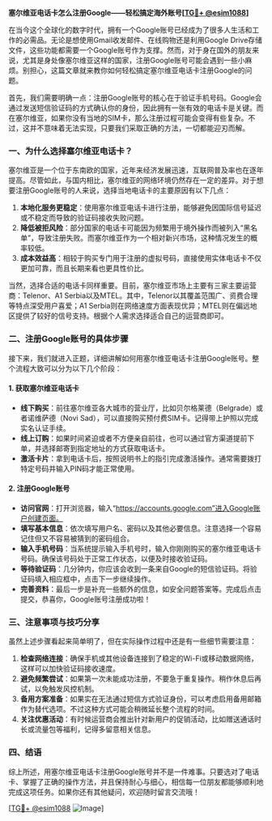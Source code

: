 **塞尔维亚电话卡怎么注册Google——轻松搞定海外账号[[TG💪+ @esim1088](https://t.me/s/esim1088)]**

在当今这个全球化的数字时代，拥有一个Google账号已经成为了很多人生活和工作的必需品。无论是想使用Gmail收发邮件、在线购物还是利用Google Drive存储文件，这些功能都需要一个Google账号作为支撑。然而，对于身在国外的朋友来说，尤其是身处像塞尔维亚这样的国家，注册Google账号可能会遇到一些小麻烦。别担心，这篇文章就来教你如何轻松搞定塞尔维亚电话卡注册Google的问题。

首先，我们需要明确一点：注册Google账号的核心在于验证手机号码。Google会通过发送短信验证码的方式确认你的身份，因此拥有一张有效的电话卡是关键。而在塞尔维亚，如果你没有当地的SIM卡，那么注册过程可能会变得有些复杂。不过，这并不意味着无法实现，只要我们采取正确的方法，一切都能迎刃而解。

### 一、为什么选择塞尔维亚电话卡？

塞尔维亚是一个位于东南欧的国家，近年来经济发展迅速，互联网普及率也在逐年提高。尽管如此，与国内相比，塞尔维亚的网络环境仍然存在一定的差异。对于想要注册Google账号的人来说，选择当地电话卡的主要原因有以下几点：

1. **本地化服务更稳定**：使用塞尔维亚电话卡进行注册，能够避免因国际信号延迟或不稳定而导致的验证码接收失败问题。
2. **降低被拒风险**：部分国家的电话卡可能因为频繁用于境外操作而被列入“黑名单”，导致注册失败。而塞尔维亚作为一个相对新兴市场，这种情况发生的概率较低。
3. **成本效益高**：相较于购买专门用于注册的虚拟号码，直接使用实体电话卡不仅更加可靠，而且长期来看也更具性价比。

当然，选择合适的电话卡同样重要。目前，塞尔维亚市场上主要有三家主要运营商：Telenor、A1 Serbia以及MTEL。其中，Telenor以其覆盖范围广、资费合理等特点深受用户喜爱；A1 Serbia则在网络速度方面表现优异；MTEL则在偏远地区提供了较好的信号支持。根据个人需求选择适合自己的运营商即可。

### 二、注册Google账号的具体步骤

接下来，我们就进入正题，详细讲解如何用塞尔维亚电话卡注册Google账号。整个流程大致可以分为以下几个阶段：

#### 1. 获取塞尔维亚电话卡

- **线下购买**：前往塞尔维亚各大城市的营业厅，比如贝尔格莱德（Belgrade）或者诺维萨德（Novi Sad），可以直接购买预付费SIM卡。记得带上护照以完成实名认证手续。
- **线上订购**：如果时间紧迫或者不方便亲自前往，也可以通过官方渠道提前下单，并选择邮寄到指定地址的方式获取电话卡。
- **激活卡片**：拿到电话卡后，按照说明书上的指引完成激活操作。通常需要拨打特定号码并输入PIN码才能正常使用。

#### 2. 注册Google账号

- **访问官网**：打开浏览器，输入“https://accounts.google.com”进入Google账户创建页面。
- **填写基本信息**：依次填写用户名、密码以及其他必要信息。注意选择一个容易记住但又不容易被猜到的密码组合。
- **输入手机号码**：当系统提示输入手机号时，输入你刚刚购买的塞尔维亚电话卡号码。确保该号码处于正常工作状态，以便及时接收验证码。
- **等待验证码**：几分钟内，你应该会收到一条来自Google的短信验证码。将验证码填入相应框中，点击下一步继续操作。
- **完善资料**：最后一步是补充一些额外的信息，如安全问题答案等。完成后点击提交，恭喜你，Google账号注册成功啦！

### 三、注意事项与技巧分享

虽然上述步骤看起来简单明了，但在实际操作过程中还是有一些细节需要注意：

1. **检查网络连接**：确保手机或其他设备连接到了稳定的Wi-Fi或移动数据网络，这样可以加快验证码接收速度。
2. **避免频繁尝试**：如果第一次未能成功注册，不要急于重复操作。稍作休息后再试，以免触发风控机制。
3. **备用方案准备**：如果实在无法通过短信方式验证身份，可以考虑启用备用邮箱作为替代选项。不过这种方式可能会稍微延长整个流程的时间。
4. **关注优惠活动**：有时候运营商会推出针对新用户的促销活动，比如赠送通话时长或流量包等福利，记得多留意相关信息。

### 四、结语

综上所述，用塞尔维亚电话卡注册Google账号并不是一件难事。只要选对了电话卡、掌握了正确的操作方法，并且保持耐心与细心，相信每一位朋友都能够顺利地完成这项任务。如果你还有其他疑问，欢迎随时留言交流哦！

[[TG💪+ @esim1088](https://t.me/s/esim1088) ![Image](https://i.postimg.cc/4NQfJmqS/Snipaste-2025-05-13-00-14-12.png)]